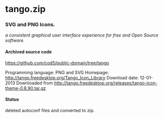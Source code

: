 # tango.zip #

### SVG and PNG Icons. ###

*a consistent graphical user interface experience for free and Open Source software.*

#### Archived source code ####
https://github.com/cod5/public-domain/tree/tango

Programming language: PNG and SVG
Homepage: http://tango.freedesktop.org/Tango_Icon_Library
Download date: 12-01-2013
Downloaded from http://tango.freedesktop.org/releases/tango-icon-theme-0.8.90.tar.gz

#### Status ####
deleted autoconf files and converted to zip.

